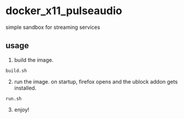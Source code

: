 # docker_x11_pulseaudio
simple sandbox for streaming services

## usage
1. build the image.
```
build.sh
```
2. run the image. on startup, firefox opens and the ublock addon gets installed.
```
run.sh
```
3. enjoy!
